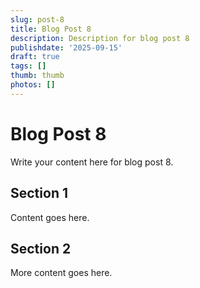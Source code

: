 ```yaml
---
slug: post-8
title: Blog Post 8
description: Description for blog post 8
publishdate: '2025-09-15'
draft: true
tags: []
thumb: thumb
photos: []
---
```

# Blog Post 8

Write your content here for blog post 8.

## Section 1

Content goes here.

## Section 2

More content goes here.
